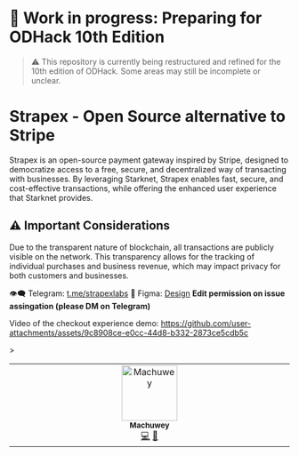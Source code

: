 # 🚧 Work in progress: Preparing for ODHack 10th Edition
> :warning: This repository is currently being restructured and refined for the 10th edition of ODHack. Some areas may still be incomplete or unclear.

# Strapex - Open Source alternative to Stripe

Strapex is an open-source payment gateway inspired by Stripe, designed to democratize access to a free, secure, and decentralized way of transacting with businesses. By leveraging Starknet, Strapex enables fast, secure, and cost-effective transactions, while offering the enhanced user experience that Starknet provides.


## ⚠️ Important Considerations
Due to the transparent nature of blockchain, all transactions are publicly visible on the network. This transparency allows for the tracking of individual purchases and business revenue, which may impact privacy for both customers and businesses.


👁️‍🗨️ Telegram: [t.me/strapexlabs](https://t.me/strapexlabs)
🎨 Figma: [Design](https://www.figma.com/design/1ZUxHzVqJw9vlY65cyYyvP/Untitled?node-id=0-1&t=a9OW5jcHrQkMgH0k-1) **Edit permission on issue assingation (please DM on Telegram)**



Video of the checkout experience demo:
https://github.com/user-attachments/assets/9c8908ce-e0cc-44d8-b332-2873ce5cdb5c


<table>
  <tbody>
    <tr>
      <td align="center" valign="top" width="14.28%"><a href="https://github.com/machuwey"><img src="https://avatars.githubusercontent.com/u/56169780?v=4&s=100" width="100px;" alt="Machuwey"/><br /><sub><b>Machuwey</b></sub></a><br /><a href="https://github.com/The Starknet Community/The Starknet Book/commits?author=omarespejel" title="Code">💻</a> <a href="https://github.com/The Starknet Community/The Starknet Book/commits?author=omarespejel" title="Documentation">📖</a></td>
    <tr>
> </tbody> 
</table>
